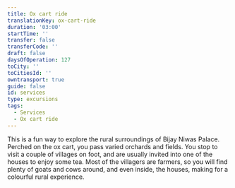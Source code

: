```yaml
---
title: Ox cart ride
translationKey: ox-cart-ride
duration: '03:00'
startTime: ''
transfer: false
transferCode: ''
draft: false
daysOfOperation: 127
toCity: ''
toCitiesId: ''
owntransport: true
guide: false
id: services
type: excursions
tags:
  - Services
  - Ox cart ride
---
```

This is a fun way to explore the rural surroundings of Bijay Niwas Palace. Perched on the ox cart, you pass varied orchards and fields. You stop to visit a couple of villages on foot, and are usually invited into one of the houses to enjoy some tea. Most of the villagers are farmers, so you will find plenty of goats and cows around, and even inside, the houses, making for a colourful rural experience.